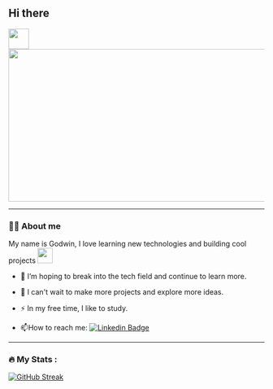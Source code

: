 ## Hi there 


  <img src="https://media.giphy.com/media/hvRJCLFzcasrR4ia7z/giphy.gif" width="40px"/>
</h1>
</div>

<div align="center">
  <img src="/mnt/data/giphy.gif" width="600" height="300"/>
</div>

---

### 👨‍💻 About me
My name is Godwin, I love learning new technologies and building cool projects <img src="https://media.giphy.com/media/WUlplcMpOCEmTGBtBW/giphy.gif" width="30"> 
- :telescope: I’m hoping to break into the tech field and continue to learn more.

- :seedling: I can't wait to make more projects and explore more ideas.

- :zap: In my free time, I like to study.

- :mailbox:How to reach me: [![Linkedin Badge](https://img.shields.io/badge/-blue?style=flat&logo=Linkedin&logoColor=white)](https://www.linkedin.com/in/godwinonah007)


---

### :fire: My Stats :
[![GitHub Streak](https://github-readme-streak-stats.herokuapp.com?user=ckdonah&theme=dark&date_format=j%20M%5B%20Y%5D)](https://git.io/streak-stats)
